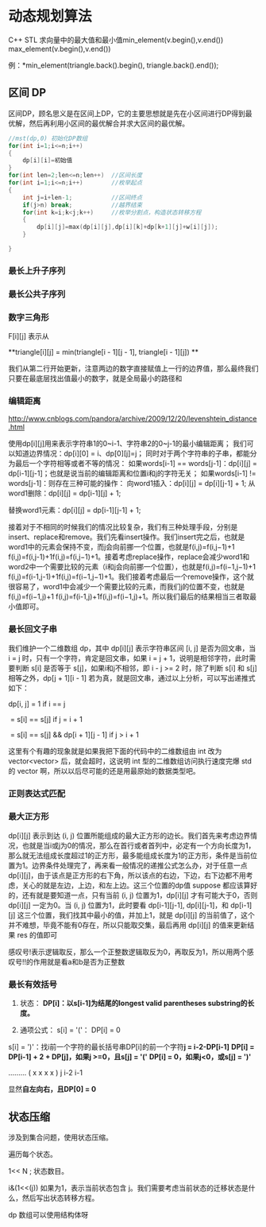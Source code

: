 # 动态规划算法

C++ STL 求向量中的最大值和最小值min_element(v.begin(),v.end()) max_element(v.begin(),v.end()) 

例：*min_element(triangle.back().begin(), triangle.back().end());

## 区间 DP

区间DP，顾名思义是在区间上DP，它的主要思想就是先在小区间进行DP得到最优解，然后再利用小区间的最优解合并求大区间的最优解。



```C++
//mst(dp,0) 初始化DP数组
for(int i=1;i<=n;i++)
{
    dp[i][i]=初始值
}
for(int len=2;len<=n;len++)  //区间长度
for(int i=1;i<=n;i++)        //枚举起点
{
    int j=i+len-1;           //区间终点
    if(j>n) break;           //越界结束
    for(int k=i;k<j;k++)     //枚举分割点，构造状态转移方程
    {
        dp[i][j]=max(dp[i][j],dp[i][k]+dp[k+1][j]+w[i][j]);
    }

}
```



### 最长上升子序列



### 最长公共子序列



### 数字三角形

F\[i]\[j] 表示从

**triangle\[i][j] = min(triangle\[i - 1][j - 1], triangle\[i - 1][j]) **

我们从第二行开始更新，注意两边的数字直接赋值上一行的边界值，那么最终我们只要在最底层找出值最小的数字，就是全局最小的路径和

### 编辑距离

<http://www.cnblogs.com/pandora/archive/2009/12/20/levenshtein_distance.html>



使用dp[i][j]用来表示字符串1的0~i-1、字符串2的0~j-1的最小编辑距离；
我们可以知道边界情况：dp\[i][0] = i、dp\[0][j]=j；
同时对于两个字符串的子串，都能分为最后一个字符相等或者不等的情况：
如果words[i-1] == words[j-1]：dp\[i][j] = dp\[i-1][j-1]；也就是说当前的编辑距离和位置i和j的字符无关；
如果words[i-1] != words[j-1]：则存在三种可能的操作： 
向word1插入：dp\[i][j] = dp\[i][j-1] + 1;
从word1删除：dp\[i][j] = dp\[i-1][j] + 1;

替换word1元素：dp\[i][j] = dp\[i-1][j-1] + 1;



接着对于不相同的时候我们的情况比较复杂，我们有三种处理手段，分别是insert、replace和remove。我们先看insert操作。我们insert完之后，也就是word1中的元素会保持不变，而j会向前挪一个位置，也就是f(i,j)=f(i,j−1)+1 f(i,j)=f(i,j-1)+1f(i,j)=f(i,j−1)+1。接着考虑replace操作，replace会减少word1和word2中一个需要比较的元素（i和j会向前挪一个位置），也就是f(i,j)=f(i−1,j−1)+1 f(i,j)=f(i-1,j-1)+1f(i,j)=f(i−1,j−1)+1。我们接着考虑最后一个remove操作，这个就很容易了，word1中会减少一个需要比较的元素，而我们j的位置不变，也就是f(i,j)=f(i−1,j)+1 f(i,j)=f(i-1,j)+1f(i,j)=f(i−1,j)+1。所以我们最后的结果相当三者取最小值即可。



### 最长回文子串

我们维护一个二维数组 dp，其中 dp[i][j] 表示字符串区间 [i, j] 是否为回文串，当 i = j 时，只有一个字符，肯定是回文串，如果 i = j + 1，说明是相邻字符，此时需要判断 s[i] 是否等于 s[j]，如果i和j不相邻，即 i - j >= 2 时，除了判断 s[i] 和 s[j] 相等之外，dp[j + 1][i - 1] 若为真，就是回文串，通过以上分析，可以写出递推式如下：

dp[i, j] = 1                                               if i == j

​           = s[i] == s[j]                                if j = i + 1

​           = s[i] == s[j] && dp[i + 1][j - 1]    if j > i + 1      

这里有个有趣的现象就是如果我把下面的代码中的二维数组由 int 改为 vector<vector<int>> 后，就会超时，这说明 int 型的二维数组访问执行速度完爆 std 的 vector 啊，所以以后尽可能的还是用最原始的数据类型吧。

### 正则表达式匹配





### 最大正方形

 dp\[i][j] 表示到达 (i, j) 位置所能组成的最大正方形的边长。我们首先来考虑边界情况，也就是当i或j为0的情况，那么在首行或者首列中，必定有一个方向长度为1，那么就无法组成长度超过1的正方形，最多能组成长度为1的正方形，条件是当前位置为1。边界条件处理完了，再来看一般情况的递推公式怎么办，对于任意一点 dp\[i][j]，由于该点是正方形的右下角，所以该点的右边，下边，右下边都不用考虑，关心的就是左边，上边，和左上边。这三个位置的dp值 suppose 都应该算好的，还有就是要知道一点，只有当前 (i, j) 位置为1，dp\[i][j] 才有可能大于0，否则 dp\[i][j] 一定为0。当 (i, j) 位置为1，此时要看 dp\[i-1][j-1], dp\[i][j-1]，和 dp\[i-1][j] 这三个位置，我们找其中最小的值，并加上1，就是 dp\[i][j] 的当前值了，这个并不难想，毕竟不能有0存在，所以只能取交集，最后再用 dp\[i][j] 的值来更新结果 res 的值即可





感叹号!表示逻辑取反，那么一个正整数逻辑取反为0，再取反为1，所以用两个感叹号!!的作用就是看a和b是否为正整数



### 最长有效括号

  

1. 状态：
   **DP[i]：以s[i-1]为结尾的longest valid parentheses substring的长度。**

2. 通项公式：
   s[i] = '('：
   DP[i] = 0

s[i] = ')'：找i前一个字符的最长括号串DP[i]的前一个字符**j = i-2-DP[i-1]**
**DP[i] = DP[i-1] + 2 + DP[j]，如果j >=0，且s[j] = '('**
**DP[i] = 0，如果j<0，或s[j] = ')'**

......... (     x    x    x    x   )
          j                      i-2 i-1

显然**自左向右，且DP[0] = 0**

## 状态压缩

涉及到集合问题，使用状态压缩。

遍历每个状态。

1<< N ; 状态数目。

i&(1<<(j)) 如果为1，表示当前状态包含 j。我们需要考虑当前状态的迁移状态是什么，然后写出状态转移方程。

dp 数组可以使用结构体呀